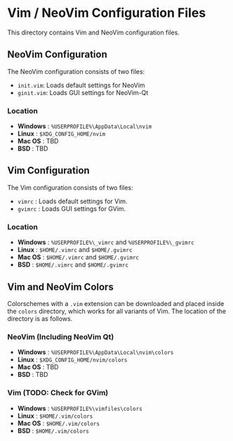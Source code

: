 # Vim / NeoVim Configuration Files
This directory contains Vim and NeoVim configuration files.

## NeoVim Configuration
The NeoVim configuration consists of two files:
- `init.vim`: Loads default settings for NeoVim
- `ginit.vim`: Loads GUI settings for NeoVim-Qt

### Location
- **Windows** : `%USERPROFILE%\AppData\Local\nvim`
- **Linux**   : `$XDG_CONFIG_HOME/nvim`
- **Mac OS**  : TBD
- **BSD**     : TBD

## Vim Configuration
The Vim configuration consists of two files:
- `vimrc`  : Loads default settings for Vim.
- `gvimrc` : Loads GUI settings for GVim.

### Location
- **Windows** : `%USERPROFILE%\_vimrc` and `%USERPROFILE%\_gvimrc`
- **Linux**   : `$HOME/.vimrc` and `$HOME/.gvimrc`
- **Mac OS**  : `$HOME/.vimrc` and `$HOME/.gvimrc`
- **BSD**     : `$HOME/.vimrc` and `$HOME/.gvimrc`

## Vim and NeoVim Colors
Colorschemes with a `.vim` extension can be downloaded and placed inside the
`colors` directory, which works for all variants of Vim. The location of the
directory is as follows.

### NeoVim (Including NeoVim Qt)
- **Windows** : `%USERPROFILE%\AppData\Local\nvim\colors`
- **Linux**   : `$XDG_CONFIG_HOME/nvim/colors`
- **Mac OS**  : TBD
- **BSD**     : TBD

### Vim (TODO: Check for GVim)
- **Windows** : `%USERPROFILE%\vimfiles\colors`
- **Linux**   : `$HOME/.vim/colors`
- **Mac OS**  : `$HOME/.vim/colors`
- **BSD**     : `$HOME/.vim/colors`
